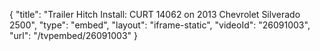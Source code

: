 {
    "title": "Trailer Hitch Install: CURT 14062 on 2013 Chevrolet Silverado 2500",
    "type": "embed",
    "layout": "iframe-static",
    "videoId": "26091003",
    "url": "\/tvpembed\/26091003"
}